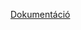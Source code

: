 [Dokumentáció](https://github.com/dancsb/iot_greenhouse/blob/main/docs/Dancs_Bal%C3%A1zs_IoT_Greenhouse_dokument%C3%A1ci%C3%B3.pdf)
